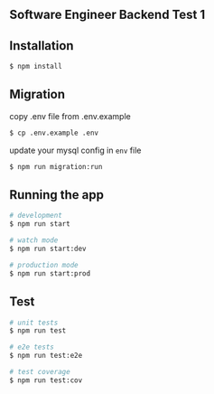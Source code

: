 ## Software Engineer Backend Test 1

## Installation

```bash
$ npm install
```

## Migration
copy .env file from .env.example

```bash
$ cp .env.example .env
```

update your mysql config in `env` file

```bash
$ npm run migration:run
```

## Running the app

```bash
# development
$ npm run start

# watch mode
$ npm run start:dev

# production mode
$ npm run start:prod
```

## Test

```bash
# unit tests
$ npm run test

# e2e tests
$ npm run test:e2e

# test coverage
$ npm run test:cov
```
